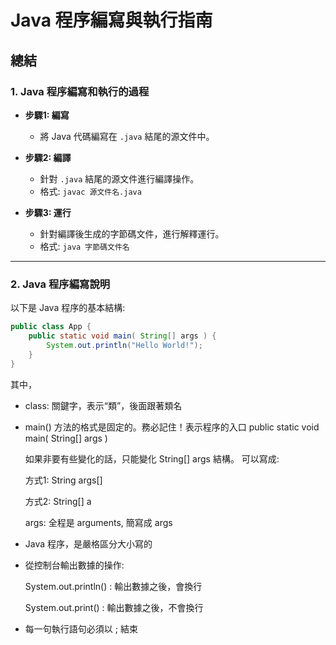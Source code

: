 # Java 程序編寫與執行指南

## 總結

### 1. Java 程序編寫和執行的過程

- **步驟1: 編寫**
    - 將 Java 代碼編寫在 `.java` 結尾的源文件中。

- **步驟2: 編譯**
    - 針對 `.java` 結尾的源文件進行編譯操作。
    - 格式: `javac 源文件名.java`

- **步驟3: 運行**
    - 針對編譯後生成的字節碼文件，進行解釋運行。
    - 格式: `java 字節碼文件名`

---

### 2. Java 程序編寫說明

以下是 Java 程序的基本結構:

```java
public class App {
    public static void main( String[] args ) {
        System.out.println("Hello World!");
    }
}
```

其中，
* class: 關鍵字，表示“類”，後面跟著類名
* main() 方法的格式是固定的。務必記住！表示程序的入口
  public static void main( String[] args )

  如果非要有些變化的話，只能變化 String[] args 結構。 
  可以寫成:

  方式1: String args[]

  方式2: String[] a

  args: 全程是 arguments, 簡寫成 args

* Java 程序，是嚴格區分大小寫的

* 從控制台輸出數據的操作:

  System.out.println() : 輸出數據之後，會換行

  System.out.print() : 輸出數據之後，不會換行

* 每一句執行語句必須以 ; 結束